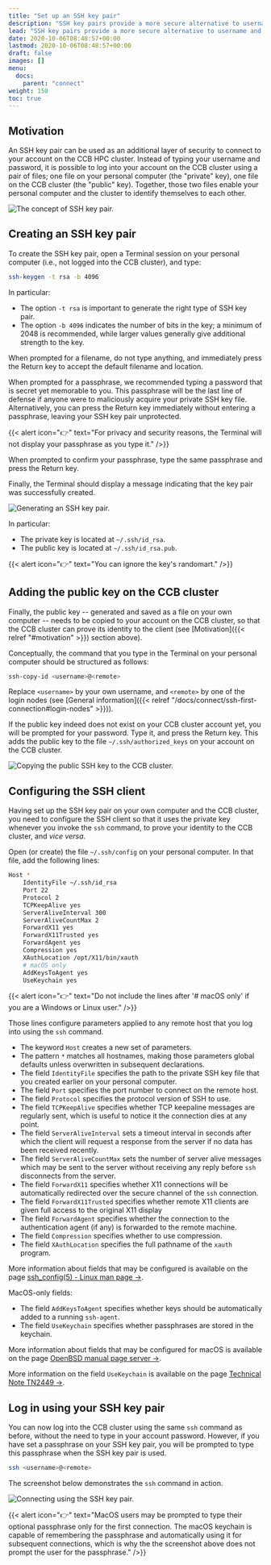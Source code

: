 ```yaml
---
title: "Set up an SSH key pair"
description: "SSH key pairs provide a more secure alternative to username and password for logging into remote systems."
lead: "SSH key pairs provide a more secure alternative to username and password for logging into remote systems."
date: 2020-10-06T08:48:57+00:00
lastmod: 2020-10-06T08:48:57+00:00
draft: false
images: []
menu:
  docs:
    parent: "connect"
weight: 150
toc: true
---
```


## Motivation

An SSH key pair can be used as an additional layer of security to connect to
your account on the CCB HPC cluster.
Instead of typing your username and password, it is possible to log into your
account on the CCB cluster using a pair of files;
one file on your personal computer (the "private" key),
one file on the CCB cluster (the "public" key).
Together, those two files enable your personal computer and the cluster to identify
themselves to each other.

![The concept of SSH key pair.](ssh-key-pair.png)

## Creating an SSH key pair

To create the SSH key pair, open a Terminal session on your personal computer
(i.e., not logged into the CCB cluster), and type:

```bash
ssh-keygen -t rsa -b 4096
```

In particular:

- The option `-t rsa` is important to generate the right type of SSH key pair.
- The option `-b 4096` indicates the number of bits in the key; a minimum of 2048
is recommended, while larger values generally give additional strength to the
key.

When prompted for a filename, do not type anything, and immediately press the
Return key to accept the default filename and location.

When prompted for a passphrase, we recommended typing a password that is
secret yet memorable to you. This passphrase will be the last line of defense
if anyone were to maliciously acquire your private SSH key file.
Alternatively, you can press the Return key immediately without entering a
passphrase, leaving your SSH key pair unprotected.

{{< alert icon="👉" text="For privacy and security reasons, the Terminal will not display your passphrase as you type it." />}}

When prompted to confirm your passphrase, type the same passphrase and press
the Return key.

Finally, the Terminal should display a message indicating that the key pair was
successfully created.

![Generating an SSH key pair.](ssh-keygen-screenshot.png)

In particular:

- The private key is located at `~/.ssh/id_rsa`.
- The public key is located at `~/.ssh/id_rsa.pub`.

{{< alert icon="👉" text="You can ignore the key's randomart." />}}

## Adding the public key on the CCB cluster

Finally, the public key
-- generated and saved as a file on your own computer --
needs to be copied to your account on the CCB cluster,
so that the CCB cluster can prove its identity to the client
(see [Motivation]({{< relref "#motivation" >}}) section above).

Conceptually, the command that you type in the Terminal on your personal computer
should be structured as follows:

```bash
ssh-copy-id <username>@<remote>
```

Replace `<username>` by your own username, and `<remote>` by one of the
login nodes (see [General information]({{< relref "/docs/connect/ssh-first-connection#login-nodes" >}})).

If the public key indeed does not exist on your CCB cluster account yet,
you will be prompted for your password.
Type it, and press the Return key.
This adds the public key to the file `~/.ssh/authorized_keys` on your
account on the CCB cluster.

![Copying the public SSH key to the CCB cluster.](ssh-copy-id-screenshot.png)

## Configuring the SSH client

Having set up the SSH key pair on your own computer and the CCB cluster,
you need to configure the SSH client so that it uses the private key
whenever you invoke the `ssh` command, to prove your identity to the CCB cluster,
and _vice versa_.

Open (or create) the file `~/.ssh/config` on your personal computer.
In that file, add the following lines:

```bash
Host *
    IdentityFile ~/.ssh/id_rsa
    Port 22
    Protocol 2
    TCPKeepAlive yes
    ServerAliveInterval 300
    ServerAliveCountMax 2
    ForwardX11 yes
    ForwardX11Trusted yes
    ForwardAgent yes
    Compression yes
    XAuthLocation /opt/X11/bin/xauth
    # macOS only
    AddKeysToAgent yes
    UseKeychain yes
```

{{< alert icon="👉" text="Do not include the lines after '# macOS only' if you are a Windows or Linux user." />}}

Those lines configure parameters applied to any remote host that you log into
using the `ssh` command.

- The keyword `Host` creates a new set of parameters.
- The pattern `*` matches all hostnames, making those parameters global defaults
  unless overwritten in subsequent declarations.
- The field `IdentityFile` specifies the path to the private SSH key file that
  you created earlier on your personal computer.
- The field `Port` specifies the port number to connect on the remote host.
- The field `Protocol` specifies the protocol version of SSH to use.
- The field `TCPKeepAlive` specifies whether TCP keepaline messages are regularly
  sent, which is useful to notice it the connection dies at any point.
- The field `ServerAliveInterval` sets a timeout interval in seconds after which
  the client will request a response from the server if no data has been received
  recently.
- The field `ServerAliveCountMax` sets the number of server alive messages which
  may be sent to the server without receiving any reply before `ssh` disconnects
  from the server.
- The field `ForwardX11` specifies whether X11 connections will be automatically
  redirected over the secure channel of the `ssh` connection.
- The field `ForwardX11Trusted` specifies whether remote X11 clients are given
  full access to the original X11 display
- The field `ForwardAgent` specifies whether the connection to the authentication
  agent (if any) is forwarded to the remote machine.
- The field `Compression` specifies whether to use compression.
- The field `XAuthLocation` specifies the full pathname of the `xauth` program.

More information about fields that may be configured is available on the page
[ssh_config(5) - Linux man page →][ssh-config-linux].

MacOS-only fields:

- The field `AddKeysToAgent` specifies whether keys should be automatically added
  to a running `ssh-agent`.
- The field `UseKeychain` specifies whether passphrases are stored in the keychain.

More information about fields that may be configured for macOS is available on the page
[OpenBSD manual page server →][ssh-config-openbds].

More information on the field `UseKeychain` is available on the page
[Technical Note TN2449 →][usekeychain-technical-note].

## Log in using your SSH key pair

You can now log into the CCB cluster using the same `ssh` command as before,
without the need to type in your account password.
However, if you have set a passphrase on your SSH key pair, you will be
prompted to type this passphrase when the SSH key pair is used.

```bash
ssh <username>@<remote>
```

The screenshot below demonstrates the `ssh` command in action.

![Connecting using the SSH key pair.](ssh-screenshot.png)

{{< alert icon="👉" text="MacOS users may be prompted to type their optional passphrase only for the first connection. The macOS keychain is capable of remembering the passphrase and automatically using it for subsequent connections, which is why the the screenshot above does not prompt the user for the passphrase." />}}

<!-- Link definitions -->

[ssh-config-linux]: https://linux.die.net/man/5/ssh_config
[ssh-config-openbds]: https://man.openbsd.org/ssh_config
[usekeychain-technical-note]: https://developer.apple.com/library/archive/technotes/tn2449/_index.html
